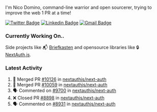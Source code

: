 
I'm Nico Domino, command-line warrior and open sourcerer, trying to improve the web 1 PR at a time!

[![Twitter Badge](https://img.shields.io/badge/-@ndom91-1ca0f1?style=flat-square&labelColor=1ca0f1&logo=twitter&logoColor=white&link=https://twitter.com/ndom91)](https://twitter.com/ndom91) [![Linkedin Badge](https://img.shields.io/badge/-ndom91-blue?style=flat-square&logo=Linkedin&logoColor=white&link=https://www.linkedin.com/in/ndom91/)](https://www.linkedin.com/in/ndom91/) [![Gmail Badge](https://img.shields.io/badge/-yo@ndo.dev-c14438?style=flat-square&logo=mail.ru&logoColor=white&link=mailto:yo@ndo.dev)](mailto:yo@ndo.dev)

### Currently Working On..

Side projects like 📬 [Briefkasten](https://briefkastenhq.com) and opensource libraries like 🔒 [NextAuth.js](https://github.com/nextauthjs/next-auth).

<!--START_SECTION_PROFILE_VIEWS:readme-info-->
<!--END_SECTION_PROFILE_VIEWS:readme-info-->

<!--START_SECTION_DAILY_COMMIT:readme-info-->
<!--END_SECTION_DAILY_COMMIT:readme-info-->

<!--START_SECTION_WEEKLY_COMMIT:readme-info-->
<!--END_SECTION_WEEKLY_COMMIT:readme-info-->

### Latest Activity

<!--START_SECTION:activity-->
1. 🎉 Merged PR [#10126](https://github.com/nextauthjs/next-auth/pull/10126) in [nextauthjs/next-auth](https://github.com/nextauthjs/next-auth)
2. 🎉 Merged PR [#10059](https://github.com/nextauthjs/next-auth/pull/10059) in [nextauthjs/next-auth](https://github.com/nextauthjs/next-auth)
3. 🗣 Commented on [#9700](https://github.com/nextauthjs/next-auth/pull/9700#issuecomment-1962572847) in [nextauthjs/next-auth](https://github.com/nextauthjs/next-auth)
4. ❌ Closed PR [#8898](https://github.com/nextauthjs/next-auth/pull/8898) in [nextauthjs/next-auth](https://github.com/nextauthjs/next-auth)
5. 🗣 Commented on [#8931](https://github.com/nextauthjs/next-auth/pull/8931#issuecomment-1962561835) in [nextauthjs/next-auth](https://github.com/nextauthjs/next-auth)
<!--END_SECTION:activity-->
